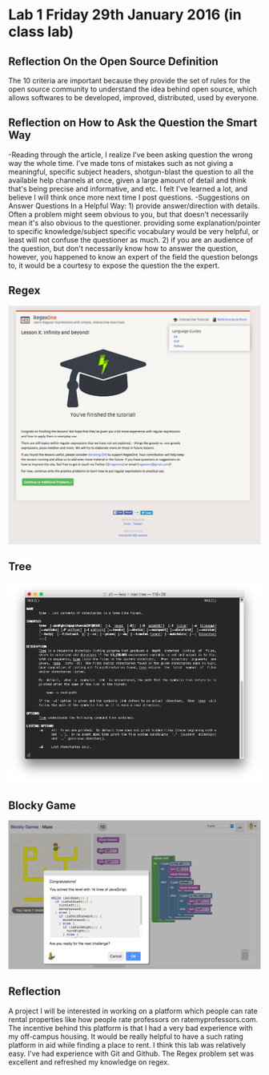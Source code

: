 # Lab 1  Friday 29th January 2016 (in class lab)

## Reflection On the Open Source Definition
The 10 criteria are important because they provide the set of rules for the open source community to understand the idea behind open source, which allows softwares to be developed, improved, distributed, used by everyone.
## Reflection on How to Ask the Question the Smart Way
-Reading through the article, I realize I've been asking question the wrong way the whole time. I've made tons of mistakes such as not giving a meaningful, specific subject headers, shotgun-blast the question to all the available help channels at once, given a large amount of detail and think that's being precise and informative, and etc. I felt I've learned a lot, and believe I will think once more next time I post questions.
-Suggestions on Answer Questions In a Helpful Way: 1) provide answer/direction with details. Often a problem might seem obvious to you, but that doesn't necessarily mean it's also obvious to the questioner. providing some explanation/pointer to specific knowledge/subject specific vocabulary would be very helpful, or least will not confuse the questioner as much. 2) if you are an audience of the question, but don't necessarily know how to answer the question, however, you happened to know an expert of the field the question belongs to, it would be a courtesy to expose the question the the expert.
## Regex
![Image of Regex problem completionn](regex.png)
## Tree
![Image of tree man page](tree.png)
## Blocky Game
![Image of blocky game completion](blockygame.png)
## Reflection
A project I will be interested in working on a platform which people can rate rental properties like how people rate professors on ratemyprofessors.com. The incentive behind this platform is that I had a very bad experience with my off-campus housing. It would be really helpful to have a such rating platform in aid while finding a place to rent.
I think this lab was relatively easy. I've had experience with Git and Github. The Regex problem set was excellent and refreshed my knowledge on regex.